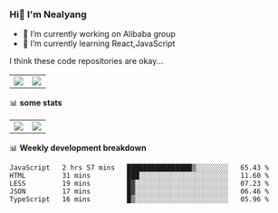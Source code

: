 ### Hi👋 I'm Nealyang

- 🔭 I’m currently working on Alibaba group
- 🌱 I’m currently learning React,JavaScript


I think these code repositories are okay...

<table>
  <tbody>
    <tr>
      <td>
        <a href="https://github.com/Nealyang/React-Express-Blog-Demo">
          <img align="center" src="https://github-readme-stats.vercel.app/api/pin/?username=Nealyang&repo=React-Express-Blog-Demo&theme=chartreuse-dark" />
        </a>
      </td>
       <td>
        <a href="https://github.com/Nealyang/PersonalBlog">
          <img align="center" src="https://github-readme-stats.vercel.app/api/pin/?username=Nealyang&repo=PersonalBlog&theme=chartreuse-dark" />
        </a>
      </td>
    </tr>
  </tbody>
</table>

📊 **some stats**


<table>
  <tbody>
    <tr>
      <td>
          <img align="center" src="https://github-readme-stats.vercel.app/api?username=Nealyang&theme=chartreuse-dark&show_icons=true" />
      </td>
       <td>
          <img align="center" src="https://github-readme-stats.vercel.app/api/top-langs/?username=Nealyang&theme=chartreuse-dark" />
      </td>
    </tr>
  </tbody>
</table>

📊 **Weekly development breakdown**

<!--START_SECTION:waka-->
```text
JavaScript   2 hrs 57 mins   ████████████████▒░░░░░░░░   65.43 % 
HTML         31 mins         ███░░░░░░░░░░░░░░░░░░░░░░   11.60 % 
LESS         19 mins         █▓░░░░░░░░░░░░░░░░░░░░░░░   07.23 % 
JSON         17 mins         █▓░░░░░░░░░░░░░░░░░░░░░░░   06.46 % 
TypeScript   16 mins         █▒░░░░░░░░░░░░░░░░░░░░░░░   05.96 % 
```
<!--END_SECTION:waka-->
